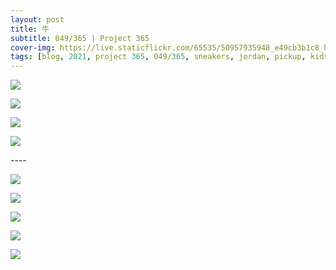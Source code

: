 ```yaml
---
layout: post
title: 牛
subtitle: 049/365 | Project 365
cover-img: https://live.staticflickr.com/65535/50957935948_e49cb3b1c8_h.jpg
tags: [blog, 2021, project 365, 049/365, sneakers, jordan, pickup, kids]
---
```

<p class="post-img-wrap">
  <img src="https://live.staticflickr.com/65535/50957042418_8f0fca7846_h.jpg">
</p>
<p class="post-img-wrap">
  <img src="https://live.staticflickr.com/65535/50957848692_03255cec30_h.jpg">
</p>
<p class="post-img-wrap">
  <img src="https://live.staticflickr.com/65535/50957848817_7d9cd0ea54_h.jpg">
</p>
<p class="post-img-wrap">
  <img src="https://live.staticflickr.com/65535/50957848367_3207e1e7c3_h.jpg">
</p>
----
<p class="post-img-wrap">
  <img src="https://live.staticflickr.com/65535/50957216023_880dbd310c_h.jpg">
</p>
<p class="post-img-wrap">
  <img src="https://live.staticflickr.com/65535/50957216023_880dbd310c_h.jpg">
</p>
<p class="post-img-wrap">
  <img src="https://live.staticflickr.com/65535/50957237368_39148675a5_h.jpg">
</p>
<p class="post-img-wrap">
  <img src="https://live.staticflickr.com/65535/50957226118_97130b931d_h.jpg">
</p>
<p class="post-img-wrap">
  <img src="https://live.staticflickr.com/65535/50957041873_f9befa75cf_h.jpg">
</p>
